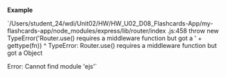 
**Example**

`/Users/student_24/wdi/Unit02/HW/HW_U02_D08_Flashcards-App/my-flashcards-app/node_modules/express/lib/router/index
.js:458
      throw new TypeError('Router.use() requires a middleware function but got a ' + gettype(fn))
      ^
TypeError: Router.use() requires a middleware function but got a Object


Error: Cannot find module 'ejs'`

